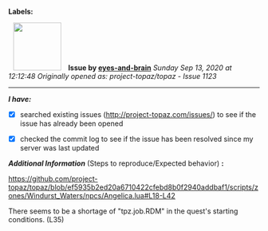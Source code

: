 **Labels:**



<a href="https://github.com/eyes-and-brain"><img src="https://avatars0.githubusercontent.com/u/71148313?v=4" width="96" height="96" hspace="10"></img></a> **Issue by [eyes-and-brain](https://github.com/eyes-and-brain)**
_Sunday Sep 13, 2020 at 12:12:48_
_Originally opened as: project-topaz/topaz - Issue 1123_

----

<!-- place 'x' mark between square [] brackets to checkmark box -->
**_I have:_**

- [x] searched existing issues (http://project-topaz.com/issues/) to see if the issue has already been opened
- [x] checked the commit log to see if the issue has been resolved since my server was last updated

**_Additional Information_** (Steps to reproduce/Expected behavior) **:** 

https://github.com/project-topaz/topaz/blob/ef5935b2ed20a6710422cfebd8b0f2940addbaf1/scripts/zones/Windurst_Waters/npcs/Angelica.lua#L18-L42

There seems to be a shortage of "tpz.job.RDM" in the quest's starting conditions. (L35)

